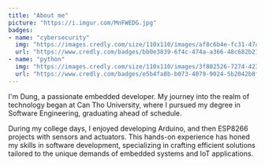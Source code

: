 ```yaml
---
title: "About me"
picture: "https://i.imgur.com/MnFWEDG.jpg"
badges:
- name: "cybersecurity"
  img: "https://images.credly.com/size/110x110/images/af8c6b4e-fc31-47c4-8dcb-eb7a2065dc5b/I2CS__1_.png"
  url: "https://www.credly.com/badges/bb0e3839-6f4c-474a-a366-48c682b21008"
- name: "python"
  img: "https://images.credly.com/size/110x110/images/3f802526-7274-4230-91ab-f6d1a35340e6/image.png"
  url: "https://www.credly.com/badges/e5b4fa8b-b073-4079-9024-5b2042b8ff04"
---
```


I'm Dung, a passionate embedded developer. My journey into the realm of technology began at Can Tho University, where I pursued my degree in Software Engineering, graduating ahead of schedule.

During my college days, I enjoyed developing Arduino, and then ESP8266 projects with sensors and actuators. This hands-on experience has honed my skills in software development, specializing in crafting efficient solutions tailored to the unique demands of embedded systems and IoT applications.
